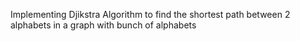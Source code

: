 Implementing Djikstra Algorithm to find the shortest path between 2 alphabets in a graph with bunch of alphabets
